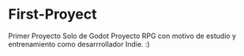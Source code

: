 # First-Proyect
 Primer Proyecto Solo de Godot 
Proyecto RPG con motivo de estudio y entrenamiento como desarrrollador Indie.
:)

